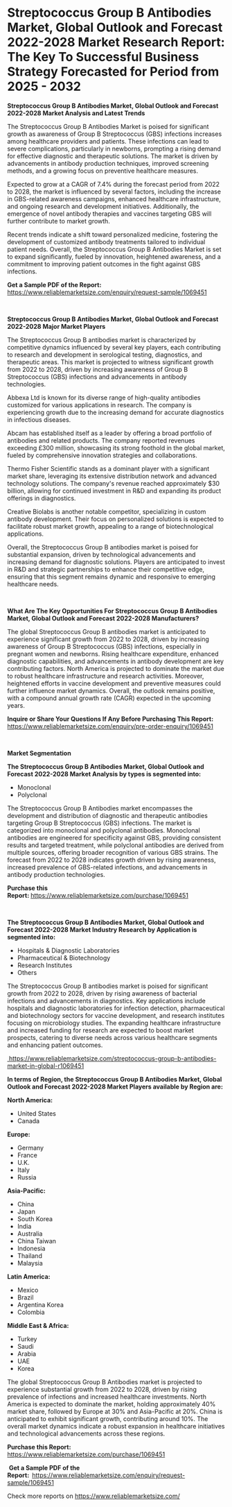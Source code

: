 <p><h1>Streptococcus Group B Antibodies Market, Global Outlook and Forecast 2022-2028 Market Research Report: The Key To Successful Business Strategy Forecasted for Period from 2025 - 2032</h1></p><p><strong>Streptococcus Group B Antibodies Market, Global Outlook and Forecast 2022-2028 Market Analysis and Latest Trends</strong></p>
<p><p>The Streptococcus Group B Antibodies Market is poised for significant growth as awareness of Group B Streptococcus (GBS) infections increases among healthcare providers and patients. These infections can lead to severe complications, particularly in newborns, prompting a rising demand for effective diagnostic and therapeutic solutions. The market is driven by advancements in antibody production techniques, improved screening methods, and a growing focus on preventive healthcare measures.</p><p>Expected to grow at a CAGR of 7.4% during the forecast period from 2022 to 2028, the market is influenced by several factors, including the increase in GBS-related awareness campaigns, enhanced healthcare infrastructure, and ongoing research and development initiatives. Additionally, the emergence of novel antibody therapies and vaccines targeting GBS will further contribute to market growth.</p><p>Recent trends indicate a shift toward personalized medicine, fostering the development of customized antibody treatments tailored to individual patient needs. Overall, the Streptococcus Group B Antibodies Market is set to expand significantly, fueled by innovation, heightened awareness, and a commitment to improving patient outcomes in the fight against GBS infections.</p></p>
<p><strong>Get a Sample PDF of the Report:&nbsp;</strong> <a href="https://www.reliablemarketsize.com/enquiry/request-sample/1069451?utm_campaign=3073&utm_medium=2&utm_source=Github&utm_content=ia&utm_term=21032025&utm_id=streptococcus-group-b-antibodies-market-global-outlook-and-forecast-2022-2028">https://www.reliablemarketsize.com/enquiry/request-sample/1069451</a></p>
<p>&nbsp;</p>
<p><strong>Streptococcus Group B Antibodies Market, Global Outlook and Forecast 2022-2028 Major Market Players</strong></p>
<p><p>The Streptococcus Group B antibodies market is characterized by competitive dynamics influenced by several key players, each contributing to research and development in serological testing, diagnostics, and therapeutic areas. This market is projected to witness significant growth from 2022 to 2028, driven by increasing awareness of Group B Streptococcus (GBS) infections and advancements in antibody technologies.</p><p>Abbexa Ltd is known for its diverse range of high-quality antibodies customized for various applications in research. The company is experiencing growth due to the increasing demand for accurate diagnostics in infectious diseases.</p><p>Abcam has established itself as a leader by offering a broad portfolio of antibodies and related products. The company reported revenues exceeding £300 million, showcasing its strong foothold in the global market, fueled by comprehensive innovation strategies and collaborations.</p><p>Thermo Fisher Scientific stands as a dominant player with a significant market share, leveraging its extensive distribution network and advanced technology solutions. The company's revenue reached approximately $30 billion, allowing for continued investment in R&D and expanding its product offerings in diagnostics.</p><p>Creative Biolabs is another notable competitor, specializing in custom antibody development. Their focus on personalized solutions is expected to facilitate robust market growth, appealing to a range of biotechnological applications.</p><p>Overall, the Streptococcus Group B antibodies market is poised for substantial expansion, driven by technological advancements and increasing demand for diagnostic solutions. Players are anticipated to invest in R&D and strategic partnerships to enhance their competitive edge, ensuring that this segment remains dynamic and responsive to emerging healthcare needs.</p></p>
<p>&nbsp;</p>
<p><strong>What Are The Key Opportunities For Streptococcus Group B Antibodies Market, Global Outlook and Forecast 2022-2028 Manufacturers?</strong></p>
<p><p>The global Streptococcus Group B antibodies market is anticipated to experience significant growth from 2022 to 2028, driven by increasing awareness of Group B Streptococcus (GBS) infections, especially in pregnant women and newborns. Rising healthcare expenditure, enhanced diagnostic capabilities, and advancements in antibody development are key contributing factors. North America is projected to dominate the market due to robust healthcare infrastructure and research activities. Moreover, heightened efforts in vaccine development and preventive measures could further influence market dynamics. Overall, the outlook remains positive, with a compound annual growth rate (CAGR) expected in the upcoming years.</p></p>
<p><strong>Inquire or Share Your Questions If Any Before Purchasing This Report:</strong> <a href="https://www.reliablemarketsize.com/enquiry/pre-order-enquiry/1069451?utm_campaign=3073&utm_medium=2&utm_source=Github&utm_content=ia&utm_term=21032025&utm_id=streptococcus-group-b-antibodies-market-global-outlook-and-forecast-2022-2028">https://www.reliablemarketsize.com/enquiry/pre-order-enquiry/1069451</a></p>
<p>&nbsp;</p>
<p><strong>Market Segmentation</strong></p>
<p><strong>The Streptococcus Group B Antibodies Market, Global Outlook and Forecast 2022-2028 Market Analysis by types is segmented into:</strong></p>
<p><ul><li>Monoclonal</li><li>Polyclonal</li></ul></p>
<p><p>The Streptococcus Group B Antibodies market encompasses the development and distribution of diagnostic and therapeutic antibodies targeting Group B Streptococcus (GBS) infections. The market is categorized into monoclonal and polyclonal antibodies. Monoclonal antibodies are engineered for specificity against GBS, providing consistent results and targeted treatment, while polyclonal antibodies are derived from multiple sources, offering broader recognition of various GBS strains. The forecast from 2022 to 2028 indicates growth driven by rising awareness, increased prevalence of GBS-related infections, and advancements in antibody production technologies.</p></p>
<p><strong>Purchase this Report:&nbsp;</strong><a href="https://www.reliablemarketsize.com/purchase/1069451?utm_campaign=3073&utm_medium=2&utm_source=Github&utm_content=ia&utm_term=21032025&utm_id=streptococcus-group-b-antibodies-market-global-outlook-and-forecast-2022-2028">https://www.reliablemarketsize.com/purchase/1069451</a></p>
<p>&nbsp;</p>
<p><strong>The Streptococcus Group B Antibodies Market, Global Outlook and Forecast 2022-2028 Market Industry Research by Application is segmented into:</strong></p>
<p><ul><li>Hospitals & Diagnostic Laboratories</li><li>Pharmaceutical & Biotechnology</li><li>Research Institutes</li><li>Others</li></ul></p>
<p><p>The Streptococcus Group B antibodies market is poised for significant growth from 2022 to 2028, driven by rising awareness of bacterial infections and advancements in diagnostics. Key applications include hospitals and diagnostic laboratories for infection detection, pharmaceutical and biotechnology sectors for vaccine development, and research institutes focusing on microbiology studies. The expanding healthcare infrastructure and increased funding for research are expected to boost market prospects, catering to diverse needs across various healthcare segments and enhancing patient outcomes.</p></p>
<p><a href="https://www.reliablemarketsize.com/streptococcus-group-b-antibodies-market-in-global-r1069451?utm_campaign=3073&utm_medium=2&utm_source=Github&utm_content=ia&utm_term=21032025&utm_id=streptococcus-group-b-antibodies-market-global-outlook-and-forecast-2022-2028">&nbsp;https://www.reliablemarketsize.com/streptococcus-group-b-antibodies-market-in-global-r1069451</a></p>
<p><strong>In terms of Region, the Streptococcus Group B Antibodies Market, Global Outlook and Forecast 2022-2028 Market Players available by Region are:</strong></p>
<p>
    <p> <strong> North America: </strong>
        <ul>
            <li>United States</li>
            <li>Canada</li>
        </ul>
        </p> 
    <p> <strong> Europe: </strong>
        <ul>
            <li>Germany</li>
            <li>France</li>
            <li>U.K.</li>
            <li>Italy</li>
            <li>Russia</li>
        </ul>
        </p> 
    <p> <strong> Asia-Pacific: </strong>
        <ul>
            <li>China</li>
            <li>Japan</li>
            <li>South Korea</li>
            <li>India</li>
            <li>Australia</li>
            <li>China Taiwan</li>
            <li>Indonesia</li>
            <li>Thailand</li>
            <li>Malaysia</li>
        </ul>
        </p> 
    <p> <strong> Latin America: </strong>
        <ul>
            <li>Mexico</li>
            <li>Brazil</li>
            <li>Argentina Korea</li>
            <li>Colombia</li>
        </ul>
        </p> 
    <p> <strong> Middle East & Africa: </strong>
        <ul>
            <li>Turkey</li>
            <li>Saudi</li>
            <li>Arabia</li>
            <li>UAE</li>
            <li>Korea</li>
        </ul>
    </p>
    </p>
<p><p>The global Streptococcus Group B Antibodies market is projected to experience substantial growth from 2022 to 2028, driven by rising prevalence of infections and increased healthcare investments. North America is expected to dominate the market, holding approximately 40% market share, followed by Europe at 30% and Asia-Pacific at 20%. China is anticipated to exhibit significant growth, contributing around 10%. The overall market dynamics indicate a robust expansion in healthcare initiatives and technological advancements across these regions.</p></p>
<p><strong>Purchase this Report: </strong><a href="https://www.reliablemarketsize.com/purchase/1069451?utm_campaign=3073&utm_medium=2&utm_source=Github&utm_content=ia&utm_term=21032025&utm_id=streptococcus-group-b-antibodies-market-global-outlook-and-forecast-2022-2028">https://www.reliablemarketsize.com/purchase/1069451</a></p>
<p>&nbsp;<strong>Get a Sample PDF of the Report:&nbsp;&nbsp;</strong><a href="https://www.reliablemarketsize.com/enquiry/request-sample/1069451?utm_campaign=3073&utm_medium=2&utm_source=Github&utm_content=ia&utm_term=21032025&utm_id=streptococcus-group-b-antibodies-market-global-outlook-and-forecast-2022-2028">https://www.reliablemarketsize.com/enquiry/request-sample/1069451</a></p>
<p><strong></strong></p>
<p>Check more reports on <a href="https://www.reliablemarketsize.com/?utm_campaign=3073&utm_medium=2&utm_source=Github&utm_content=ia&utm_term=21032025&utm_id=streptococcus-group-b-antibodies-market-global-outlook-and-forecast-2022-2028">https://www.reliablemarketsize.com/</a></p>